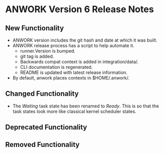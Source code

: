 # ANWORK Version 6 Release Notes

## New Functionality
- ANWORK version includes the git hash and date at which it was built.
- ANWORK release process has a script to help automate it.
  - runner.Version is bumped.
  - git tag is added.
  - Backwards compat context is added in integration/data/.
  - CLI documentation is regenerated.
  - README is updated with latest release information.
- By default, anwork places contexts in $HOME/.anwork/.

## Changed Functionality
- The _Waiting_ task state has been renamed to _Ready_. This is so that the
  task states look more like classical kernel scheduler states.

## Deprecated Functionality

## Removed Functionality

